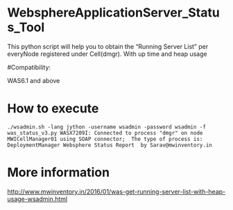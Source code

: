 # WebsphereApplicationServer_Status_Tool
This python script will help you to obtain the “Running Server List” per everyNode registered under Cell(dmgr). With up time and heap usage

#Compatibility:

WAS6.1 and above

# How to execute 

``./wsadmin.sh -lang jython -username wsadmin -password wsadmin -f was_status_v3.py
WASX7209I: Connected to process "dmgr" on node MWICellManager01 using SOAP connector;  The type of process is: DeploymentManager
Websphere Status Report  by Sarav@mwinventory.in `` 

# More information
http://www.mwinventory.in/2016/01/was-get-running-server-list-with-heap-usage-wsadmin.html

